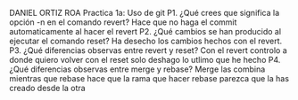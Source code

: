 ﻿DANIEL ORTIZ ROA
Practica 1a: Uso de git
P1. ¿Qué crees que significa la opción -n en el comando revert? 
	Hace que no haga el commit automaticamente al hacer el revert
P2. ¿Qué cambios se han producido al ejecutar el comando reset?
	Ha desecho los cambios hechos con el revert.
P3. ¿Qué diferencias observas entre revert y reset?
	Con el revert controlo a donde quiero volver con el reset solo deshago
	lo utlimo que he hecho
P4. ¿Qué diferencias observas entre merge y rebase?
	Merge las combina mientras que rebase hace que la rama que hacer rebase parezca que la has creado desde la otra
